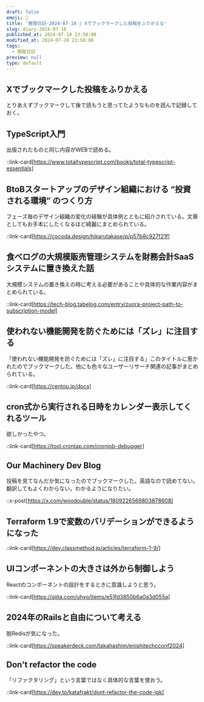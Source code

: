 ```yaml
---
draft: false
emoji: 🍓
title: '開発日記-2024-07-10 | Xでブックマークした投稿をふりかえる'
slug: diary-2024-07-10
published_at: 2024-07-10 23:50:08
modified_at: 2024-07-10 23:50:08
tags:
  - 開発日記
preview: null
type: default
---
```


## Xでブックマークした投稿をふりかえる

とりあえずブックマークして後で読もうと思ってたようなものを読んで記録しておく。

## TypeScript入門

出版されたものと同じ内容がWEBで読める。

::link-card[https://www.totaltypescript.com/books/total-typescript-essentials]

## BtoBスタートアップのデザイン組織における “投資される環境” のつくり方

フェーズ毎のデザイン組織の変化の経験が具体例とともに紹介されている。文章としてもお手本にしたくなるほど綺麗にまとめられている。

::link-card[https://cocoda.design/hikarutakase/p/p57b8c927f21f]

## 食べログの大規模販売管理システムを財務会計SaaSシステムに置き換えた話

大規模システムの置き換えの時に考える必要があることや具体的な作業内容がまとめられている。

::link-card[https://tech-blog.tabelog.com/entry/zuora-project-path-to-subscription-model]

## 使われない機能開発を防ぐためには「ズレ」に注目する

「使われない機能開発を防ぐためには「ズレ」に注目する」このタイトルに惹かれたのでブックマークした。他にも色々なユーザーリサーチ関連の記事がまとめられている。

::link-card[https://centou.jp/docs]

## cron式から実行される日時をカレンダー表示してくれるツール

欲しかったやつ。

::link-card[https://tool.crontap.com/cronjob-debugger]

## Our Machinery Dev Blog

投稿を見てなんだか気になったのでブックマークした。英語なので読めてない。翻訳してもよくわからない。わかるようになりたい。

::x-post[https://x.com/woodouble/status/1809226569803878608]

## Terraform 1.9で変数のバリデーションができるようになった

::link-card[https://dev.classmethod.jp/articles/terraform-1-9/]

## UIコンポーネントの大きさは外から制御しよう

Reactのコンポーネントの設計をするときに意識しようと思う。

::link-card[https://qiita.com/uhyo/items/e51fd3850b6a0a3d055a]

## 2024年のRailsと自由について考える

脱Redisが気になった。

::link-card[https://speakerdeck.com/takahashim/enishitechcconf2024]

## Don't refactor the code

「リファクタリング」という言葉ではなく具体的な言葉を使おう。

::link-card[https://dev.to/katafrakt/dont-refactor-the-code-igk]

